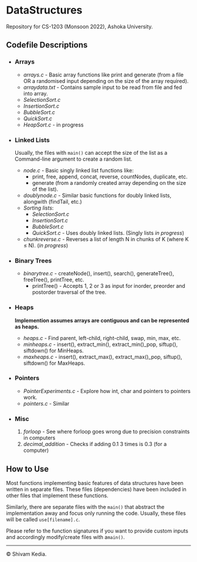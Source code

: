 # DataStructures
Repository for CS-1203 (Monsoon 2022), Ashoka University.


## Codefile Descriptions

- ### Arrays
	- *arrays.c* - Basic array functions like print and generate (from a file OR a randomised input depending on the size of the array required).
	- *arraydata.txt* - Contains sample input to be read from file and fed into array.
	- *SelectionSort.c*
	- *InsertionSort.c*
	- *BubbleSort.c*
	- *QuickSort.c*
	- *HeapSort.c* - in progress

- ### Linked Lists
	Usually, the files with `main()` can accept the size of the list as a Command-line argument to create a random list.
	- *node.c* - Basic singly linked list functions like:
		- print, free, append, concat, reverse, countNodes, duplicate, etc.
		- generate (from a randomly created array depending on the size of the list).
	- *doublynode.c* - Similar basic functions for doubly linked lists, alongwith (findTail, etc.)
	- *Sorting lists*:
		- *SelectionSort.c*
		- *InsertionSort.c*
		- *BubbleSort.c*
		- *QuickSort.c* - Uses doubly linked lists. (Singly lists *in progress*)
	- *chunkreverse.c* - Reverses a list of length N in chunks of K (where K ≤ N). (*in progress*)

- ### Binary Trees
	- *binarytree.c* - createNode(), insert(), search(), generateTree(), freeTree(), printTree, etc.
		 - printTree() - Accepts 1, 2 or 3 as input for inorder, preorder and postorder traversal of the tree.

- ### Heaps
	**Implemention assumes arrays are contiguous and can be represented as heaps.**
	- *heaps.c* - Find parent, left-child, right-child, swap, min, max, etc.
	- *minheaps.c* - insert(),  extract_min(), extract_min()_pop, siftup(), siftdown() for MinHeaps.
	- *maxheaps.c* - insert(),  extract_max(), extract_max()_pop, siftup(), siftdown() for MaxHeaps.

- ### Pointers
	- *PointerExperiments.c* - Explore how int, char and pointers to pointers work.
	- *pointers.c* - Similar

- ### Misc
	1. *forloop* - See where forloop goes wrong due to precision constraints in computers
	2. *decimal_addition* - Checks if adding 0.1 3 times is 0.3 (for a computer)

## How to Use
Most functions implementing basic features of data structures have been written in separate files. These files (dependencies) have been included in other files that implement these functions.

Similarly, there are separate files with the `main()` that abstract the implementation away and focus only running the code. Usually, these files will be called `use[filename].c`.

Please refer to the function signatures if you want to provide custom inputs and accordingly modify/create files with a`main()`.

------------
© Shivam Kedia.

